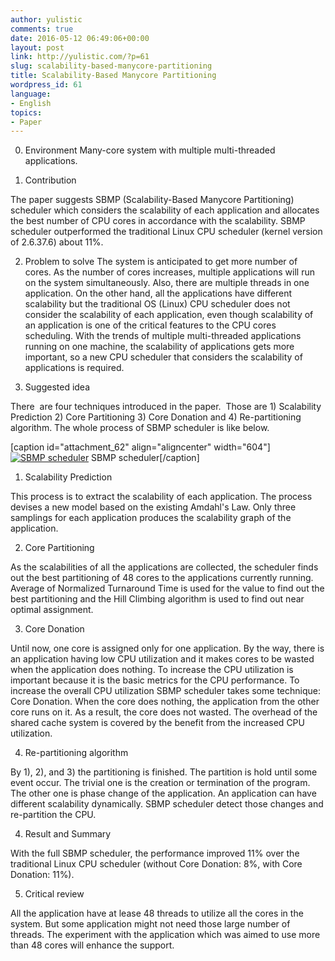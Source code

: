 ```yaml
---
author: yulistic
comments: true
date: 2016-05-12 06:49:06+00:00
layout: post
link: http://yulistic.com/?p=61
slug: scalability-based-manycore-partitioning
title: Scalability-Based Manycore Partitioning
wordpress_id: 61
language:
- English
topics:
- Paper
---
```


0. Environment
Many-core system with multiple multi-threaded applications.

1. Contribution

The paper suggests SBMP (Scalability-Based Manycore Partitioning) scheduler which considers the scalability of each application and allocates the best number of CPU cores in accordance with the scalability. SBMP scheduler outperformed the traditional Linux CPU scheduler (kernel version of 2.6.37.6) about 11%.

2. Problem to solve
The system is anticipated to get more number of cores. As the number of cores increases, multiple applications will run on the system simultaneously. Also, there are multiple threads in one application. On the other hand, all the applications have different scalability but the traditional OS (Linux) CPU scheduler does not consider the scalability of each application, even though scalability of an application is one of the critical features to the CPU cores scheduling. With the trends of multiple multi-threaded applications running on one machine, the scalability of applications gets more important, so a new CPU scheduler that considers the scalability of applications is required.

3. Suggested idea

There  are four techniques introduced in the paper.  Those are 1) Scalability Prediction 2) Core Partitioning 3) Core Donation and 4) Re-partitioning algorithm. The whole process of SBMP scheduler is like below.

[caption id="attachment_62" align="aligncenter" width="604"][![SBMP scheduler](http://yulistic.com/wp-content/uploads/2013/08/SBMP-scheduler-1024x217.png)](http://yulistic.com/wp-content/uploads/2013/08/SBMP-scheduler.png) SBMP scheduler[/caption]

1) Scalability Prediction

This process is to extract the scalability of each application. The process devises a new model based on the existing Amdahl's Law. Only three samplings for each application produces the scalability graph of the application.

2) Core Partitioning

As the scalabilities of all the applications are collected, the scheduler finds out the best partitioning of 48 cores to the applications currently running. Average of Normalized Turnaround Time is used for the value to find out the best partitioning and the Hill Climbing algorithm is used to find out near optimal assignment.

3) Core Donation

Until now, one core is assigned only for one application. By the way, there is an application having low CPU utilization and it makes cores to be wasted when the application does nothing. To increase the CPU utilization is important because it is the basic metrics for the CPU performance. To increase the overall CPU utilization SBMP scheduler takes some technique: Core Donation. When the core does nothing, the application from the other core runs on it. As a result, the core does not wasted. The overhead of the shared cache system is covered by the benefit from the increased CPU utilization.

4) Re-partitioning algorithm

By 1), 2), and 3) the partitioning is finished. The partition is hold until some event occur. The trivial one is the creation or termination of the program. The other one is phase change of the application. An application can have different scalability dynamically. SBMP scheduler detect those changes and re-partition the CPU.

4. Result and Summary

With the full SBMP scheduler, the performance improved 11% over the traditional Linux CPU scheduler (without Core Donation: 8%, with Core Donation: 11%).

5. Critical review

All the application have at lease 48 threads to utilize all the cores in the system. But some application might not need those large number of threads. The experiment with the application which was aimed to use more than 48 cores will enhance the support.
